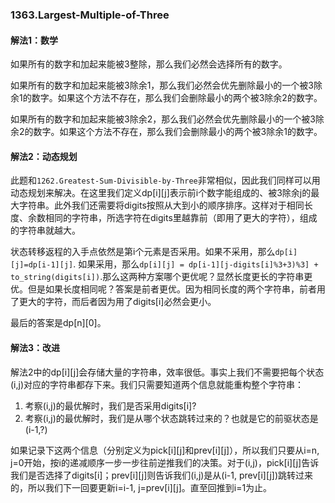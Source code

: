 ### 1363.Largest-Multiple-of-Three

#### 解法1：数学
如果所有的数字和加起来能被3整除，那么我们必然会选择所有的数字。

如果所有的数字和加起来能被3除余1，那么我们必然会优先删除最小的一个被3除余1的数字。如果这个方法不存在，那么我们会删除最小的两个被3除余2的数字。

如果所有的数字和加起来能被3除余2，那么我们必然会优先删除最小的一个被3除余2的数字。如果这个方法不存在，那么我们会删除最小的两个被3除余1的数字。

#### 解法2：动态规划
此题和```1262.Greatest-Sum-Divisible-by-Three```非常相似，因此我们同样可以用动态规划来解决。在这里我们定义dp[i][j]表示前i个数字能组成的、被3除余j的最大字符串。此外我们还需要将digits按照从大到小的顺序排序。这样对于相同长度、余数相同的字符串，所选字符在digits里越靠前（即用了更大的字符），组成的字符串就越大。

状态转移返程的入手点依然是第i个元素是否采用。如果不采用，那么```dp[i][j]=dp[i-1][j]```. 如果采用，那么```dp[i][j] = dp[i-1][j-digits[i]%3+3)%3] + to_string(digits[i])```.那么这两种方案哪个更优呢？显然长度更长的字符串更优。但是如果长度相同呢？答案是前者更优。因为相同长度的两个字符串，前者用了更大的字符，而后者因为用了digits[i]必然会更小。

最后的答案是dp[n][0]。

#### 解法3：改进
解法2中的dp[i][j]会存储大量的字符串，效率很低。事实上我们不需要把每个状态(i,j)对应的字符串都存下来。我们只需要知道两个信息就能重构整个字符串：
1. 考察(i,j)的最优解时，我们是否采用digits[i]?
2. 考察(i,j)的最优解时，我们是从哪个状态跳转过来的？也就是它的前驱状态是(i-1,?)

如果记录下这两个信息（分别定义为pick[i][j]和prev[i][j]），所以我们只要从i=n, j=0开始，按i的递减顺序一步一步往前逆推我们的决策。对于(i,j)，pick[i][j]告诉我们是否选择了digits[i]；prev[i][j]则告诉我们(i,j)是从(i-1, prev[i][j])跳转过来的，所以我们下一回要更新i=i-1, j=prev[i][j]。直至回推到i=1为止。
